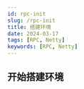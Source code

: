 ```yaml
---
id: rpc-init
slug: /rpc-init
title: 搭建环境
date: 2024-03-17
tags: [RPC, Netty]
keywords: [RPC, Netty]
---
```

## 开始搭建环境